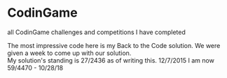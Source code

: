 # CodinGame
all CodinGame challenges and competitions I have completed

The most impressive code here is my Back to the Code solution.
We were given a week to come up with our solution.    
My solution's standing is 27/2436 as of writing this. 12/7/2015
I am now 59/4470 - 10/28/18
